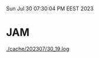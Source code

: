 Sun Jul 30 07:30:04 PM EEST 2023
# JAM
<a href='./cache/202307/30_19.log'>./cache/202307/30_19.log</a>
